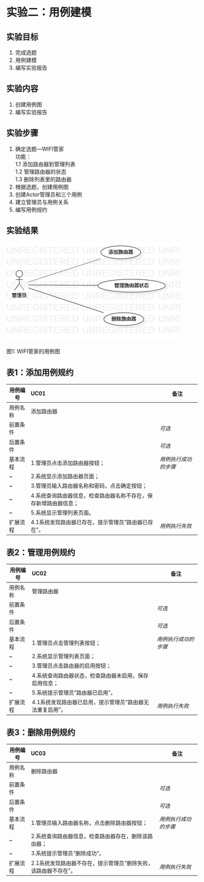 # 实验二：用例建模

## 实验目标

1. 完成选题  
2. 用例建模  
3. 编写实验报告  

## 实验内容
 
1. 创建用例图  
2. 编写实验报告  

## 实验步骤

1. 确定选题—WIFI管家  
  功能：  
  1.1 添加路由器到管理列表  
  1.2 管理路由器的状态  
  1.3 删除列表里的路由器  
2. 根据选题，创建用例图  
3. 创建Actor管理员和三个用例  
4. 建立管理员与用例关系
5. 编写用例规约  

## 实验结果

![用例图](./lab2_UseCaseDiagram.jpg)  

图1: WIFI管家的用例图




## 表1：添加用例规约  

用例编号  | UC01 | 备注  
-|:-|-  
用例名称  | 添加路由器  |   
前置条件  |      | *可选*   
后置条件  |      | *可选*   
基本流程  | 1.管理员点击添加路由器按钮；  |*用例执行成功的步骤*    
~| 2.系统显示添加路由器页面；  |   
~| 3.管理员输入路由器名称和密码，点击确定按钮；   |   
~| 4.系统查询路由器信息，检查路由器名称不存在，保存新增路由器信息；   |   
~| 5.系统显示管理列表页面。   |  
扩展流程  | 4.1系统发现路由器已存在，提示管理员“路由器已存在”。   |*用例执行失败*    
 



## 表2：管理用例规约  

用例编号  | UC02 | 备注  
-|:-|-  
用例名称  | 管理路由器  |   
前置条件  |      | *可选*   
后置条件  |      | *可选*   
基本流程  | 1.管理员点击管理列表按钮；  |*用例执行成功的步骤*    
~| 2.系统显示管理列表页面；  |   
~| 3.管理员点击路由器的启用按钮；   |   
~| 4.系统查询路由器状态，检查路由器未启用，保存启用信息；   |   
~| 5.系统提示管理员“路由器已启用”。   |  
扩展流程  | 4.1系统发现路由器已启用，提示管理员“路由器无法重复启用”。   |*用例执行失败*    



## 表3：删除用例规约  

用例编号  | UC03 | 备注  
-|:-|-  
用例名称  | 删除路由器  |   
前置条件  |      | *可选*   
后置条件  |      | *可选*   
基本流程  | 1.管理员输入路由器名称，点击删除路由器按钮；  |*用例执行成功的步骤*    
~| 2.系统查询路由器信息，检查路由器存在，删除该路由器；  |   
~| 3.系统提示管理员“删除成功”。   |   
扩展流程  | 2.1系统发现路由器不存在，提示管理员“删除失败，该路由器不存在”。   |*用例执行失败*    
